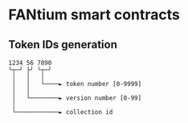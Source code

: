 # FANtium smart contracts

## Token IDs generation

```
1234 56 7890
└┬─┘ ├┘ └┬─┘
 │   │   │
 │   │   └────► token number [0-9999]
 │   │
 │   └────────► version number [0-99]
 │
 └────────────► collection id
```
